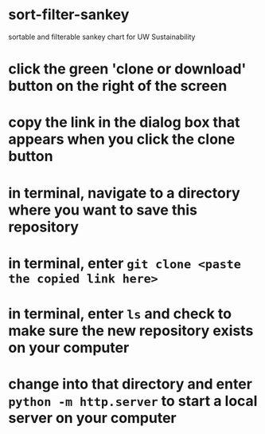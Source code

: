 # sort-filter-sankey
sortable and filterable sankey chart for UW Sustainability

# click the green 'clone or download' button on the right of the screen
# copy the link in the dialog box that appears when you click the clone button
# in terminal, navigate to a directory where you want to save this repository
# in terminal, enter ```git clone <paste the copied link here>```
# in terminal, enter ```ls``` and check to make sure the new repository exists on your computer
# change into that directory and enter ```python -m http.server``` to start a local server on your computer
